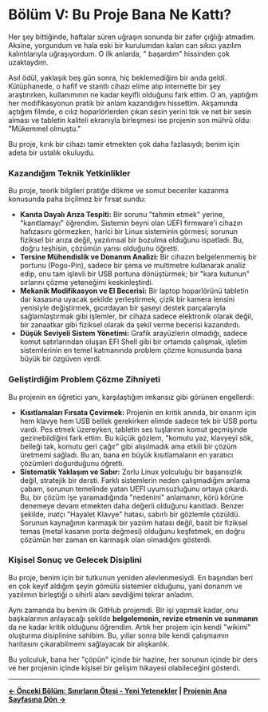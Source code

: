# Bölüm V: Bu Proje Bana Ne Kattı?

Her şey bittiğinde, haftalar süren uğraşın sonunda bir zafer çığlığı atmadım. Aksine, yorgundum ve hala eski bir kurulumdan kalan can sıkıcı yazılım kalıntılarıyla uğraşıyordum. O ilk anlarda, " başardım" hissinden çok uzaktaydım.

Asıl ödül, yaklaşık beş gün sonra, hiç beklemediğim bir anda geldi. Kütüphanede, o hafif ve stantlı cihazı elime alıp internette bir şey araştırırken, kullanımının ne kadar keyifli olduğunu fark ettim. O an, yaptığım her modifikasyonun pratik bir anlam kazandığını hissettim. Akşamında açtığım filmde, o cılız hoparlörlerden çıkan sesin yerini tok ve net bir sesin alması ve tabletin kaliteli ekranıyla birleşmesi ise projenin son mührü oldu: "Mükemmel olmuştu."

Bu proje, kırık bir cihazı tamir etmekten çok daha fazlasıydı; benim için adeta bir ustalık okuluydu.

### Kazandığım Teknik Yetkinlikler

Bu proje, teorik bilgileri pratiğe dökme ve somut beceriler kazanma konusunda paha biçilmez bir fırsat sundu:

*   **Kanıta Dayalı Arıza Tespiti:** Bir sorunu "tahmin etmek" yerine, "kanıtlamayı" öğrendim. Sistemin beyni olan UEFI firmware'i cihazın hafızasını görmezken, harici bir Linux sisteminin görmesi; sorunun fiziksel bir arıza değil, yazılımsal bir bozulma olduğunu ispatladı. Bu, doğru teşhisin, çözümün yarısı olduğunu öğretti.
*   **Tersine Mühendislik ve Donanım Analizi:** Bir cihazın belgelenmemiş bir portunu (Pogo-Pin), sadece bir şema ve multimetre kullanarak analiz edip, onu tam işlevli bir USB portuna dönüştürmek; bir "kara kutunun" sırlarını çözme yeteneğimi keskinleştirdi.
*   **Mekanik Modifikasyon ve El Becerisi:** Bir laptop hoparlörünü tabletin dar kasasına uyacak şekilde yerleştirmek, çizik bir kamera lensini yenisiyle değiştirmek, gıcırdayan bir şaseyi destek parçalarıyla sağlamlaştırmak gibi işlemler, bir cihaza sadece elektronik olarak değil, bir zanaatkar gibi fiziksel olarak da şekil verme becerisi kazandırdı.
*   **Düşük Seviyeli Sistem Yönetimi:** Grafik arayüzlerin olmadığı, sadece komut satırlarından oluşan EFI Shell gibi bir ortamda çalışmak, işletim sistemlerinin en temel katmanında problem çözme konusunda bana büyük bir özgüven verdi.

### Geliştirdiğim Problem Çözme Zihniyeti

Bu projenin en öğretici yanı, karşılaştığım imkansız gibi görünen engellerdi:

*   **Kısıtlamaları Fırsata Çevirmek:** Projenin en kritik anında, bir onarım için hem klavye hem USB bellek gerekirken elimde sadece tek bir USB portu vardı. Pes etmek üzereyken, tabletin ses tuşlarının komut geçmişinde gezinebildiğini fark ettim. Bu küçük gözlem, "komutu yaz, klavyeyi sök, belleği tak, komutu geri çağır" gibi alışılmadık ama etkili bir çözüm üretmemi sağladı. Bu an, bana en büyük kısıtlamaların en yaratıcı çözümleri doğurduğunu öğretti.
*   **Sistematik Yaklaşım ve Sabır:** Zorlu Linux yolculuğu bir başarısızlık değil, stratejik bir dersti. Farklı sistemlerin neden çalışmadığını anlama çabam, sorunun temelinde yatan UEFI uyumsuzluğunu ortaya çıkardı. Bu, bir çözüm işe yaramadığında "nedenini" anlamanın, körü körüne denemeye devam etmekten daha değerli olduğunu kanıtladı. Benzer şekilde, inatçı "Hayalet Klavye" hatası, sabırlı bir gözlemle çözüldü. Sorunun kaynağının karmaşık bir yazılım hatası değil, basit bir fiziksel temas (metal kasanın porta değmesi) olduğunu keşfetmek, en doğru çözümün her zaman en karmaşık olan olmadığını gösterdi.

### Kişisel Sonuç ve Gelecek Disiplini

Bu proje, benim için bir tutkunun yeniden alevlenmesiydi. En başından beri en çok keyif aldığım şeyin gömülü sistemler olduğunu, yani donanım ve yazılımın birleştiği o sihirli alanı sevdiğimi tekrar anladım.

Aynı zamanda bu benim ilk GitHub projemdi. Bir işi yapmak kadar, onu başkalarının anlayacağı şekilde **belgelemenin, revize etmenin ve sunmanın** da ne kadar kritik olduğunu öğrendim. Artık her projem için kendi "wikimi" oluşturma disiplinine sahibim. Bu, yıllar sonra bile kendi çalışmamın haritasını çıkarabilmemi sağlayacak bir alışkanlık.

Bu yolculuk, bana her "çöpün" içinde bir hazine, her sorunun içinde bir ders ve her projenin içinde kişisel bir gelişim hikayesi olabileceğini gösterdi.

---
**[← Önceki Bölüm: Sınırların Ötesi - Yeni Yetenekler](./4_Beyond_The_Limits.md) | [Projenin Ana Sayfasına Dön →](https://github.com/semsyekeler/hardware-hacking-terrapad1062-windows-tablet)**
